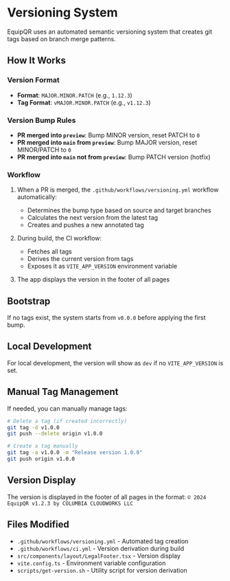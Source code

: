 # Versioning System

EquipQR uses an automated semantic versioning system that creates git tags based on branch merge patterns.

## How It Works

### Version Format
- **Format**: `MAJOR.MINOR.PATCH` (e.g., `1.12.3`)
- **Tag Format**: `vMAJOR.MINOR.PATCH` (e.g., `v1.12.3`)

### Version Bump Rules
- **PR merged into `preview`**: Bump MINOR version, reset PATCH to `0`
- **PR merged into `main` from `preview`**: Bump MAJOR version, reset MINOR/PATCH to `0`
- **PR merged into `main` not from `preview`**: Bump PATCH version (hotfix)

### Workflow
1. When a PR is merged, the `.github/workflows/versioning.yml` workflow automatically:
   - Determines the bump type based on source and target branches
   - Calculates the next version from the latest tag
   - Creates and pushes a new annotated tag

2. During build, the CI workflow:
   - Fetches all tags
   - Derives the current version from tags
   - Exposes it as `VITE_APP_VERSION` environment variable

3. The app displays the version in the footer of all pages

## Bootstrap
If no tags exist, the system starts from `v0.0.0` before applying the first bump.

## Local Development
For local development, the version will show as `dev` if no `VITE_APP_VERSION` is set.

## Manual Tag Management
If needed, you can manually manage tags:
```bash
# Delete a tag (if created incorrectly)
git tag -d v1.0.0
git push --delete origin v1.0.0

# Create a tag manually
git tag -a v1.0.0 -m "Release version 1.0.0"
git push origin v1.0.0
```

## Version Display
The version is displayed in the footer of all pages in the format: `© 2024 EquipQR v1.2.3 by COLUMBIA CLOUDWORKS LLC`

## Files Modified
- `.github/workflows/versioning.yml` - Automated tag creation
- `.github/workflows/ci.yml` - Version derivation during build
- `src/components/layout/LegalFooter.tsx` - Version display
- `vite.config.ts` - Environment variable configuration
- `scripts/get-version.sh` - Utility script for version derivation
